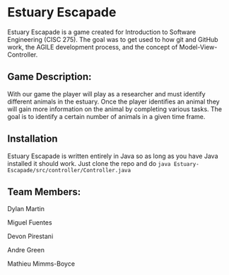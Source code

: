 # Estuary Escapade
Estuary Escapade is a game created for Introduction to Software Engineering (CISC 275). The goal was to get used to how git and GitHub work, the AGILE development process, and the concept of Model-View-Controller.

## Game Description: 
With our game the player will play as a researcher and must identify different animals in the estuary. Once the player identifies an animal they will gain more information on the animal by completing various tasks. The goal is to identify a certain number of animals in a given time frame.

## Installation
Estuary Escapade is written entirely in Java so as long as you have Java installed it should work. Just clone the repo and do ``java Estuary-Escapade/src/controller/Controller.java``

## Team Members:
Dylan Martin

Miguel Fuentes

Devon Pirestani

Andre Green

Mathieu Mimms-Boyce

